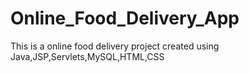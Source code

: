 # Online_Food_Delivery_App
This is a online food delivery project created using Java,JSP,Servlets,MySQL,HTML,CSS
